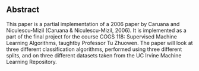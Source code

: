 ## Abstract
This paper is a partial implementation of a 2006 paper by Caruana and Niculescu-Mizil (Caruana & Niculescu-Mizil, 2006). It is implemented as a part of the final project for the course COGS 118: Supervised Machine Learning Algorithms, taughtby Professor Tu Zhuowen. The paper will look at three different classification algorithms, performed using three different splits, and on three
different datasets taken from the UC Irvine Machine Learning Repository.
